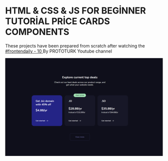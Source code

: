 # HTML & CSS & JS FOR BEGİNNER TUTORİAL PRİCE CARDS COMPONENTS

<p>These projects have been prepared from scratch after watching the 
<a href="https://www.youtube.com/watch?v=cKRnlZjMCKo&list=PLfAfrKyDRWrGze_1T1bUU0qA9RknVKI5J&index=11">#frontendaily - 10
</a>By PROTOTURK Youtube channel</p>


<img src="/img/componentss.PNG" alt="">
 